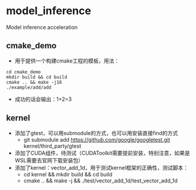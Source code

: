# model_inference
Model inference acceleration


## cmake_demo
- 用于提供一个构建cmake工程的模板，用法：
```
cd cmake_demo
mkdir build && cd build
cmake .. && make -j16
./example/add/add 
```
- 成功的话会输出：1+2=3

## kernel 
- 添加了gtest，可以用submodule的方式，也可以用安装直接find的方式
    - git submodule add https://github.com/google/googletest.git kernel/third_party/gtest
- 添加了CUDA组件，待测试（CUDAToolkit需要提前安装，特别注意，如果是WSL需要去官网下载安装包）
- 添加了kernel：vector_add_1d，用于测试kernel框架的正确性，测试脚本：
    - cd kernel && mkdir build && cd build
    - cmake .. && make -j && ./test/vector_add_1d/test_vector_add_1d